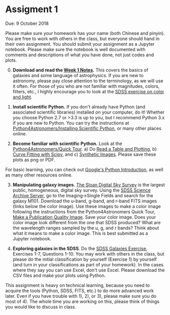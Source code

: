 # Assigment 1

Due: 9 October 2018

Please make sure your homework has your name (both Chinese and pinyin). You are free to work with others in the class, but everyone should hand in their own assignment. You should submit your assignment as a Jupyter notebook. Please make sure the notebook is well documented with comments and descriptions of what you have done, not just codes and plots.

0) **Download and read the [Week 1 Notes](http://kiaa.pku.edu.cn/~peng/teaching/galaxies17/Lecture01-2018.pdf).** This covers the basics of galaxies and some language of astrophysics. If you are new to astronomy, please pay close attention to the terminology, as we will use it often. For those of you who are not familiar with magnitudes, colors, filters, etc., I highly encourage you to look at the [SDSS exercise on color and light](http://skyserver.sdss.org/dr12/en/proj/advanced/color/colorhome.aspx).

1) **Install scientific Python.** If you don't already have Python (and associated scientific libraries) installed on your computer, do it! Whether you choose Python 2.7 or >3.3 is up to you, but I recommend Python 3.x if you are new to Python.
You can try the instructions at [Python4Astronomers/Installing Scientific Python](https://python4astronomers.github.io/installation/python_install.html), or many other places online. 

2) **Become familiar with scientific Python.** Look at the [Python4Astronomers/Quick Tour](https://python4astronomers.github.io/intro/quick-tour.html). a) Do [Read a Table and Plotting](https://python4astronomers.github.io/intro/quick-tour.html#reading-a-table-and-plotting), b) [Curve Fitting with Scipy](https://python4astronomers.github.io/intro/quick-tour.html#curve-fitting-with-scipy), and c) [Synthetic Images](https://python4astronomers.github.io/intro/quick-tour.html#synthetic-images). Please save these plots as png or PDF. 

For basic learning, you can check out [Google's Python Introduction](https://developers.google.com/edu/python/introduction), as well as many other resources online. 

3) **Manipulating galaxy images.** [The Sloan Digital Sky Survey](http://www.sdss3.org) is the largest public, homogeneous, digital sky survey. Using the [SDSS Science Archive Server](http://dr12.sdss3.org/), go to the Imaging->Single Fields and search for the galaxy M101. Download the u-band, g-band, and r-band FITS images (links below the color image). Use these images to make a color image following the instructions from the Python4Astronomers Quick Tour, [Make a Publication Quality Image](https://python4astronomers.github.io/intro/quick-tour.html#making-a-publication-quality-image). Save your color image. Does your color image look different from the one that SDSS produced? What are the wavelength ranges sampled by the u, g, and r bands? Think about what it means to make a color image. This is best submitted as a Jupyter notebook.

4) **Exploring galaxies in the SDSS**. Do the [SDSS Galaxies Exercise](http://skyserver.sdss.org/dr12/en/proj/advanced/galaxies/galaxieshome.aspx), Exercises 1-7, Questions 1-10. You may work with others in the class, but please do the initial classification by yourself (Exercise 1) by yourself (and turn in your classifications as part of your homework). In the cases where they say you can use Excel, don't use Excel. Please download the CSV files and make your plots using Python.

This assignment is heavy on technical learning, because you need to acquire the tools (Python, SDSS, FITS, etc.) to do more advanced work later. Even if you have trouble with 1), 2), or 3), please make sure you do most of 4). The whole time you are working on this, please think of things you would like to discuss in class.


